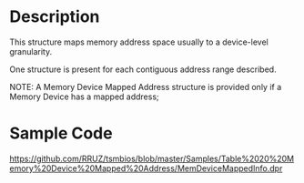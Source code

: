 # Description #

This structure maps memory address space usually to a device-level granularity.

One structure is present for each contiguous address range described.

NOTE: A Memory Device Mapped Address structure is provided only if a Memory Device has a mapped address;

# Sample Code #

https://github.com/RRUZ/tsmbios/blob/master/Samples/Table%2020%20Memory%20Device%20Mapped%20Address/MemDeviceMappedInfo.dpr
